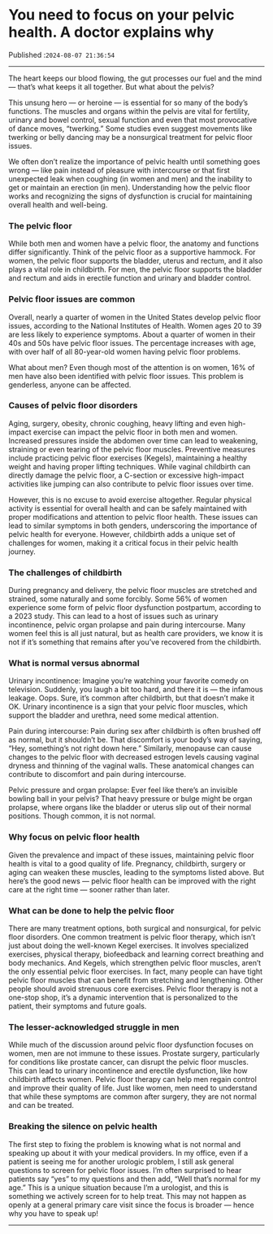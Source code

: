 # You need to focus on your pelvic health. A doctor explains why

Published :`2024-08-07 21:36:54`

---

The heart keeps our blood flowing, the gut processes our fuel and the mind — that’s what keeps it all together. But what about the pelvis?

This unsung hero — or heroine — is essential for so many of the body’s functions. The muscles and organs within the pelvis are vital for fertility, urinary and bowel control, sexual function and even that most provocative of dance moves, “twerking.” Some studies even suggest movements like twerking or belly dancing may be a nonsurgical treatment for pelvic floor issues.

We often don’t realize the importance of pelvic health until something goes wrong — like pain instead of pleasure with intercourse or that first unexpected leak when coughing (in women and men) and the inability to get or maintain an erection (in men). Understanding how the pelvic floor works and recognizing the signs of dysfunction is crucial for maintaining overall health and well-being.

### The pelvic floor

While both men and women have a pelvic floor, the anatomy and functions differ significantly. Think of the pelvic floor as a supportive hammock. For women, the pelvic floor supports the bladder, uterus and rectum, and it also plays a vital role in childbirth. For men, the pelvic floor supports the bladder and rectum and aids in erectile function and urinary and bladder control.

### Pelvic floor issues are common

Overall, nearly a quarter of women in the United States develop pelvic floor issues, according to the National Institutes of Health. Women ages 20 to 39 are less likely to experience symptoms. About a quarter of women in their 40s and 50s have pelvic floor issues. The percentage increases with age, with over half of all 80-year-old women having pelvic floor problems.

What about men? Even though most of the attention is on women, 16% of men have also been identified with pelvic floor issues. This problem is genderless, anyone can be affected.

### Causes of pelvic floor disorders

Aging, surgery, obesity, chronic coughing, heavy lifting and even high-impact exercise can impact the pelvic floor in both men and women. Increased pressures inside the abdomen over time can lead to weakening, straining or even tearing of the pelvic floor muscles. Preventive measures include practicing pelvic floor exercises (Kegels), maintaining a healthy weight and having proper lifting techniques. While vaginal childbirth can directly damage the pelvic floor, a C-section or excessive high-impact activities like jumping can also contribute to pelvic floor issues over time.

However, this is no excuse to avoid exercise altogether. Regular physical activity is essential for overall health and can be safely maintained with proper modifications and attention to pelvic floor health. These issues can lead to similar symptoms in both genders, underscoring the importance of pelvic health for everyone. However, childbirth adds a unique set of challenges for women, making it a critical focus in their pelvic health journey.

### The challenges of childbirth

During pregnancy and delivery, the pelvic floor muscles are stretched and strained, some naturally and some forcibly. Some 56% of women experience some form of pelvic floor dysfunction postpartum, according to a 2023 study. This can lead to a host of issues such as urinary incontinence, pelvic organ prolapse and pain during intercourse. Many women feel this is all just natural, but as health care providers, we know it is not if it’s something that remains after you’ve recovered from the childbirth.

### What is normal versus abnormal

Urinary incontinence: Imagine you’re watching your favorite comedy on television. Suddenly, you laugh a bit too hard, and there it is — the infamous leakage. Oops. Sure, it’s common after childbirth, but that doesn’t make it OK. Urinary incontinence is a sign that your pelvic floor muscles, which support the bladder and urethra, need some medical attention.

Pain during intercourse: Pain during sex after childbirth is often brushed off as normal, but it shouldn’t be. That discomfort is your body’s way of saying, “Hey, something’s not right down here.” Similarly, menopause can cause changes to the pelvic floor with decreased estrogen levels causing vaginal dryness and thinning of the vaginal walls. These anatomical changes can contribute to discomfort and pain during intercourse.

Pelvic pressure and organ prolapse: Ever feel like there’s an invisible bowling ball in your pelvis? That heavy pressure or bulge might be organ prolapse, where organs like the bladder or uterus slip out of their normal positions. Though common, it is not normal.

### Why focus on pelvic floor health

Given the prevalence and impact of these issues, maintaining pelvic floor health is vital to a good quality of life. Pregnancy, childbirth, surgery or aging can weaken these muscles, leading to the symptoms listed above. But here’s the good news — pelvic floor health can be improved with the right care at the right time — sooner rather than later.

### What can be done to help the pelvic floor

There are many treatment options, both surgical and nonsurgical, for pelvic floor disorders. One common treatment is pelvic floor therapy, which isn’t just about doing the well-known Kegel exercises. It involves specialized exercises, physical therapy, biofeedback and learning correct breathing and body mechanics. And Kegels, which strengthen pelvic floor muscles, aren’t the only essential pelvic floor exercises. In fact, many people can have tight pelvic floor muscles that can benefit from stretching and lengthening. Other people should avoid strenuous core exercises. Pelvic floor therapy is not a one-stop shop, it’s a dynamic intervention that is personalized to the patient, their symptoms and future goals.

### The lesser-acknowledged struggle in men

While much of the discussion around pelvic floor dysfunction focuses on women, men are not immune to these issues. Prostate surgery, particularly for conditions like prostate cancer, can disrupt the pelvic floor muscles. This can lead to urinary incontinence and erectile dysfunction, like how childbirth affects women. Pelvic floor therapy can help men regain control and improve their quality of life. Just like women, men need to understand that while these symptoms are common after surgery, they are not normal and can be treated.

### Breaking the silence on pelvic health

The first step to fixing the problem is knowing what is not normal and speaking up about it with your medical providers. In my office, even if a patient is seeing me for another urologic problem, I still ask general questions to screen for pelvic floor issues. I’m often surprised to hear patients say “yes” to my questions and then add, “Well that’s normal for my age.” This is a unique situation because I’m a urologist, and this is something we actively screen for to help treat. This may not happen as openly at a general primary care visit since the focus is broader — hence why you have to speak up!

---

